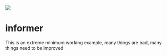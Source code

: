 ![](https://github.com/wigasper/informer/workflows/Continuous&20Integration/badge.svg)

# informer

This is an extreme minimum working example, many things are bad, many things need to be improved
